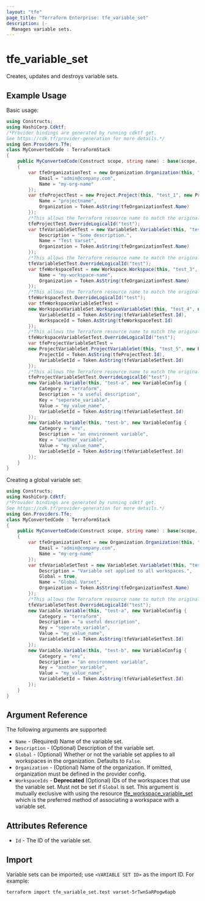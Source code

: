 ```yaml
---
layout: "tfe"
page_title: "Terraform Enterprise: tfe_variable_set"
description: |-
  Manages variable sets.
---
```


# tfe_variable_set

Creates, updates and destroys variable sets.

## Example Usage

Basic usage:

```csharp
using Constructs;
using HashiCorp.Cdktf;
/*Provider bindings are generated by running cdktf get.
See https://cdk.tf/provider-generation for more details.*/
using Gen.Providers.Tfe;
class MyConvertedCode : TerraformStack
{
    public MyConvertedCode(Construct scope, string name) : base(scope, name)
    {
        var tfeOrganizationTest = new Organization.Organization(this, "test", new OrganizationConfig {
            Email = "admin@company.com",
            Name = "my-org-name"
        });
        var tfeProjectTest = new Project.Project(this, "test_1", new ProjectConfig {
            Name = "projectname",
            Organization = Token.AsString(tfeOrganizationTest.Name)
        });
        /*This allows the Terraform resource name to match the original name. You can remove the call if you don't need them to match.*/
        tfeProjectTest.OverrideLogicalId("test");
        var tfeVariableSetTest = new VariableSet.VariableSet(this, "test_2", new VariableSetConfig {
            Description = "Some description.",
            Name = "Test Varset",
            Organization = Token.AsString(tfeOrganizationTest.Name)
        });
        /*This allows the Terraform resource name to match the original name. You can remove the call if you don't need them to match.*/
        tfeVariableSetTest.OverrideLogicalId("test");
        var tfeWorkspaceTest = new Workspace.Workspace(this, "test_3", new WorkspaceConfig {
            Name = "my-workspace-name",
            Organization = Token.AsString(tfeOrganizationTest.Name)
        });
        /*This allows the Terraform resource name to match the original name. You can remove the call if you don't need them to match.*/
        tfeWorkspaceTest.OverrideLogicalId("test");
        var tfeWorkspaceVariableSetTest =
        new WorkspaceVariableSet.WorkspaceVariableSet(this, "test_4", new WorkspaceVariableSetConfig {
            VariableSetId = Token.AsString(tfeVariableSetTest.Id),
            WorkspaceId = Token.AsString(tfeWorkspaceTest.Id)
        });
        /*This allows the Terraform resource name to match the original name. You can remove the call if you don't need them to match.*/
        tfeWorkspaceVariableSetTest.OverrideLogicalId("test");
        var tfeProjectVariableSetTest =
        new ProjectVariableSet.ProjectVariableSet(this, "test_5", new ProjectVariableSetConfig {
            ProjectId = Token.AsString(tfeProjectTest.Id),
            VariableSetId = Token.AsString(tfeVariableSetTest.Id)
        });
        /*This allows the Terraform resource name to match the original name. You can remove the call if you don't need them to match.*/
        tfeProjectVariableSetTest.OverrideLogicalId("test");
        new Variable.Variable(this, "test-a", new VariableConfig {
            Category = "terraform",
            Description = "a useful description",
            Key = "seperate_variable",
            Value = "my_value_name",
            VariableSetId = Token.AsString(tfeVariableSetTest.Id)
        });
        new Variable.Variable(this, "test-b", new VariableConfig {
            Category = "env",
            Description = "an environment variable",
            Key = "another_variable",
            Value = "my_value_name",
            VariableSetId = Token.AsString(tfeVariableSetTest.Id)
        });
    }
}
```

Creating a global variable set:

```csharp
using Constructs;
using HashiCorp.Cdktf;
/*Provider bindings are generated by running cdktf get.
See https://cdk.tf/provider-generation for more details.*/
using Gen.Providers.Tfe;
class MyConvertedCode : TerraformStack
{
    public MyConvertedCode(Construct scope, string name) : base(scope, name)
    {
        var tfeOrganizationTest = new Organization.Organization(this, "test", new OrganizationConfig {
            Email = "admin@company.com",
            Name = "my-org-name"
        });
        var tfeVariableSetTest = new VariableSet.VariableSet(this, "test_1", new VariableSetConfig {
            Description = "Variable set applied to all workspaces.",
            Global = true,
            Name = "Global Varset",
            Organization = Token.AsString(tfeOrganizationTest.Name)
        });
        /*This allows the Terraform resource name to match the original name. You can remove the call if you don't need them to match.*/
        tfeVariableSetTest.OverrideLogicalId("test");
        new Variable.Variable(this, "test-a", new VariableConfig {
            Category = "terraform",
            Description = "a useful description",
            Key = "seperate_variable",
            Value = "my_value_name",
            VariableSetId = Token.AsString(tfeVariableSetTest.Id)
        });
        new Variable.Variable(this, "test-b", new VariableConfig {
            Category = "env",
            Description = "an environment variable",
            Key = "another_variable",
            Value = "my_value_name",
            VariableSetId = Token.AsString(tfeVariableSetTest.Id)
        });
    }
}
```

## Argument Reference

The following arguments are supported:

* `Name` - (Required) Name of the variable set.
* `Description` - (Optional) Description of the variable set.
* `Global` - (Optional) Whether or not the variable set applies to all workspaces in the organization. Defaults to `False`.
* `Organization` - (Optional) Name of the organization. If omitted, organization must be defined in the provider config.
* `WorkspaceIds` - **Deprecated** (Optional) IDs of the workspaces that use the variable set.
  Must not be set if `Global` is set. This argument is mutually exclusive with using the resource
  [tfe_workspace_variable_set](workspace_variable_set.html) which is the preferred method of associating a workspace
  with a variable set.

## Attributes Reference

* `Id` - The ID of the variable set.

## Import

Variable sets can be imported; use `<VARIABLE SET ID>` as the import ID. For example:

```shell
terraform import tfe_variable_set.test varset-5rTwnSaRPogw6apb
```

<!-- cache-key: cdktf-0.17.0-pre.15 input-f7d62718eed35f26440fb694022ebdc09326a9d03b988efb8a3c149eb3b94b1a -->